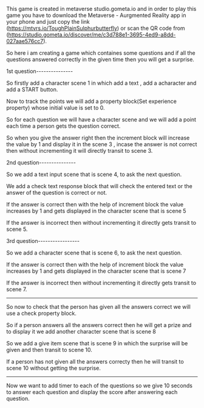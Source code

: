 This game is created in metaverse studio.gometa.io and in order to play this game you have to download the Metaverse - Aurgmented Reality app in your phone and just copy the link (https://mtvrs.io/ToughPlainSulphurbutterfly) or scan the QR code from (https://studio.gometa.io/discover/me/c3d788e1-3695-4ed9-a8dd-027aae576cc7).

So here i am creating a game which containes some questions and if all the questions answered correctly in the given time then you will get a surprise.


1st question---------------

So firstly add a character scene 1 in which add a text , add a acharacter and add a START button.

Now to track the points we will add a property block(Set experience property) whose initial value is set to 0.

So for each question we will have a character scene and we will add a point each time a person gets the question correct.

So when you give the answer right then the increment block will increase the value by 1 and display it in the scene 3 , incase the answer is not correct then without incrementing it will directly transit to scene 3.



2nd question---------------

So we add a text input scene that is scene 4, to ask the next question.

We add a check text response block that will check the entered text or the answer of the question is correct or not.

If the answer is correct then with the help of increment block the value increases by 1 and gets displayed in the character scene that is scene 5

If the answer is incorrect then without incrementing it directly gets transit to scene 5.



3rd question-----------------

So we add a character scene that is scene 6, to ask the next question.

If the answer is correct then with the help of increment block the value increases by 1 and gets displayed in the character scene that is scene 7

If the answer is incorrect then without incrementing it directly gets transit to scene 7.


-----------------------

So now to check that the person has given all the answers correct we will use a check property block.

So if a person answers all the answers correct then he will get a prize and to display it we add another character scene that is scene 8

So we add a give item scene that is scene 9 in which the surprise will be given and then transit to scene 10.

If a person has not given all the answers correcty then he will transit to scene 10 without getting the surprise.



-----------------------

Now we want to add timer to each of the questions so we give 10 seconds to answer each question and display the score after answering each question.


